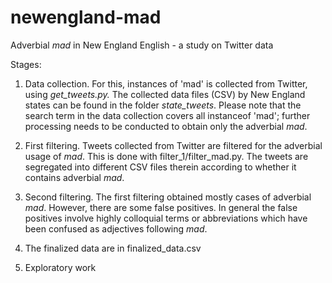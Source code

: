 # newengland-mad
Adverbial *mad* in New England English - a study on Twitter data

Stages:

1) Data collection. For this, instances of 'mad' is collected from Twitter, using *get_tweets.py.*
The collected data files (CSV) by New England states can be found in the folder *state_tweets*. Please note that the search term in the data collection covers all instanceof 'mad'; further processing needs to be conducted to obtain only the adverbial *mad*.

2) First filtering. Tweets collected from Twitter are filtered for the adverbial usage of *mad*. This is done with filter_1/filter_mad.py. The tweets are segregated into different CSV files therein according to whether it contains adverbial *mad*. 

3) Second filtering. The first filtering obtained mostly cases of adverbial *mad*. However, there are some false positives. In general the false positives involve highly colloquial terms or abbreviations which have been confused as adjectives following *mad*.

4) The finalized data are in finalized_data.csv

5) Exploratory work